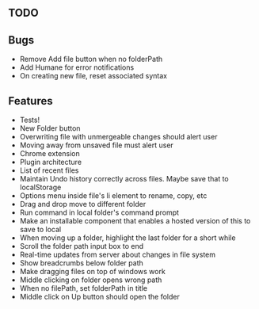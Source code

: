 TODO
----

## Bugs

* Remove Add file button when no folderPath
* Add Humane for error notifications
* On creating new file, reset associated syntax

## Features

* Tests!
* New Folder button
* Overwriting file with unmergeable changes should alert user
* Moving away from unsaved file must alert user
* Chrome extension
* Plugin architecture
* List of recent files
* Maintain Undo history correctly across files. Maybe save that to localStorage
* Options menu inside file's li element to rename, copy, etc
* Drag and drop move to different folder
* Run command in local folder's command prompt
* Make an installable component that enables a hosted version of this to save to local
* When moving up a folder, highlight the last folder for a short while
* Scroll the folder path input box to end
* Real-time updates from server about changes in file system
* Show breadcrumbs below folder path
* Make dragging files on top of windows work
* Middle clicking on folder opens wrong path
* When no filePath, set folderPath in title
* Middle click on Up button should open the folder
